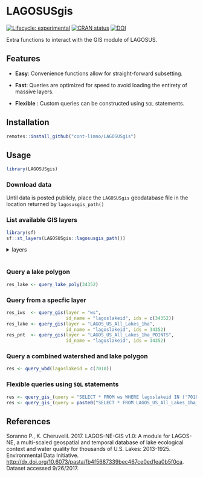 
<!-- README.md is generated from README.Rmd. Please edit that file -->

# LAGOSUSgis

[![Lifecycle:
experimental](https://img.shields.io/badge/lifecycle-experimental-orange.svg)](https://www.tidyverse.org/lifecycle/#experimental)
[![CRAN
status](https://www.r-pkg.org/badges/version/LAGOSUSgis)](https://cran.r-project.org/package=LAGOSUSgis)
[![DOI](https://zenodo.org/badge/106293356.svg)](https://zenodo.org/badge/latestdoi/106293356)

Extra functions to interact with the GIS module of LAGOSUS.

## Features

-   **Easy**: Convenience functions allow for straight-forward
    subsetting.

-   **Fast**: Queries are optimized for speed to avoid loading the
    entirety of massive layers.

-   **Flexible** : Custom queries can be constructed using `SQL`
    statements.

## Installation

``` r
remotes::install_github("cont-limno/LAGOSUSgis")
```

## Usage

``` r
library(LAGOSUSgis)
```

### Download data

Until data is posted publicly, place the `LAGOSUSgis` geodatabase file
in the location returned by `lagosusgis_path()`

### List available GIS layers

``` r
library(sf)
sf::st_layers(LAGOSUSgis::lagosusgis_path())
```

<details closed>
<summary>
<span title="Click to Expand"> layers </span>
</summary>

``` r


|name                                  |driver      | features| fields|
|:-------------------------------------|:-----------|--------:|------:|
|TIGER_Coastline                       |OpenFileGDB |     4245|      3|
|US_Box                                |OpenFileGDB |        1|      2|
|County_Coastline                      |OpenFileGDB |     5756|     19|
|Derived_Land_Borders                  |OpenFileGDB |        7|      3|
|US_Countybased_Clip_Polygon           |OpenFileGDB |        1|      3|
|simple_bailey                         |OpenFileGDB |      165|     15|
|simple_mlra                           |OpenFileGDB |      226|     14|
|simple_wwf                            |OpenFileGDB |       44|     12|
|simple_state                          |OpenFileGDB |       49|     15|
|simple_hu4                            |OpenFileGDB |      202|     13|
|simple_hu8                            |OpenFileGDB |     2105|     13|
|simple_county                         |OpenFileGDB |     3106|     16|
|simple_neon                           |OpenFileGDB |       17|     12|
|LAGOS_US_All_Lakes_1ha_AUSTIN20190521 |OpenFileGDB |   479950|     21|
|NHD_Combined_Regions                  |OpenFileGDB |        1|      2|
|state                                 |OpenFileGDB |       49|     18|
|bailey                                |OpenFileGDB |      165|     19|
|mlra                                  |OpenFileGDB |      226|     18|
|neon                                  |OpenFileGDB |       17|     16|
|wwf                                   |OpenFileGDB |       44|     16|
|hu12                                  |OpenFileGDB |    83108|     16|
|hu8                                   |OpenFileGDB |     2105|     16|
|hu4                                   |OpenFileGDB |      202|     17|
|county                                |OpenFileGDB |     3106|     20|
|omernik3                              |OpenFileGDB |       87|     22|
|epanutr                               |OpenFileGDB |        9|     13|
|nws                                   |OpenFileGDB |    27138|     27|
|ws                                    |OpenFileGDB |   478749|     30|
|LAGOS_limno_linked_merged_20191118    |OpenFileGDB |    81618|     15|
|simple_epanutr                        |OpenFileGDB |        9|     13|
|simple_omernik3                       |OpenFileGDB |       87|     22|
|flatbuff100                           |OpenFileGDB |   635747|      3|
|buff100_unflat                        |OpenFileGDB |   833684|      2|
|simple_hu12                           |OpenFileGDB |    83108|     16|
|flatbuff500                           |OpenFileGDB |  1533137|      3|
|buff500_unflat                        |OpenFileGDB |  4333832|      2|
|Great_Lakes                           |OpenFileGDB |       31|     13|
|simple_buff100                        |OpenFileGDB |   479950|      3|
|simple_buff500                        |OpenFileGDB |   479950|      3|
|LAGOS_US_All_Lakes_1ha_No_Islands     |OpenFileGDB |   479950|      4|
|simple_nws                            |OpenFileGDB |    27138|     11|
|simple_ws                             |OpenFileGDB |   478749|     12|
|buff100                               |OpenFileGDB |   479950|      6|
|buff500                               |OpenFileGDB |   479950|      6|
|lake_as_point                         |OpenFileGDB |   479950|      3|
|LAGOS_US_All_Lakes_1ha_points         |OpenFileGDB |   479950|     71|
|LAGOS_US_All_Lakes_1ha                |OpenFileGDB |   479950|     77|
```

</details>

<br>

### Query a lake polygon

``` r
res_lake <- query_lake_poly(34352)
```

### Query from a specfic layer

``` r
res_iws  <- query_gis(layer = "ws", 
                      id_name = "lagoslakeid", ids = c(34352))
res_lake <- query_gis(layer = "LAGOS_US_All_Lakes_1ha", 
                      id_name = "lagoslakeid", ids = 34352)
res_pnt  <- query_gis(layer = "LAGOS_US_All_Lakes_1ha_POINTS", 
                      id_name = "lagoslakeid", ids = 34352)
```

### Query a combined watershed and lake polygon

``` r
res <- query_wbd(lagoslakeid = c(7010))
```

### Flexible queries using `SQL` statements

``` r
res <- query_gis_(query = "SELECT * FROM ws WHERE lagoslakeid IN ('7010')")
res <- query_gis_(query = paste0("SELECT * FROM LAGOS_US_All_Lakes_1ha_points WHERE lake_centroidstate LIKE '", "RI", "' AND lake_totalarea_ha > 4"))
```

## References

Soranno P., K. Cheruvelil. 2017. LAGOS-NE-GIS v1.0: A module for
LAGOS-NE, a multi-scaled geospatial and temporal database of lake
ecological context and water quality for thousands of U.S. Lakes:
2013-1925. Environmental Data Initiative.
<http://dx.doi.org/10.6073/pasta/fb4f5687339bec467ce0ed1ea0b5f0ca>.
Dataset accessed 9/26/2017.
